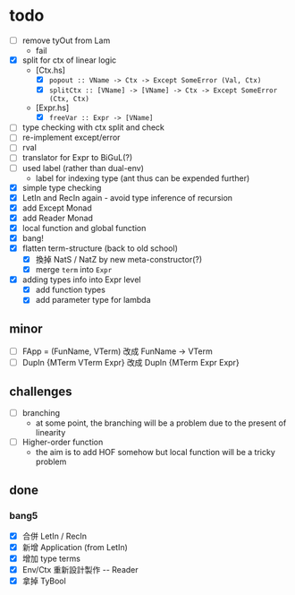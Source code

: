 # todo

+ [ ] remove tyOut from Lam
    + fail
+ [x] split for ctx of linear logic
    + [Ctx.hs]
        + [x] `popout :: VName -> Ctx -> Except SomeError (Val, Ctx)`
        + [x] `splitCtx :: [VName] -> [VName] -> Ctx -> Except SomeError (Ctx, Ctx)`
    + [Expr.hs]
        + [x] `freeVar :: Expr -> [VName]`
+ [ ] type checking with ctx split and check
+ [ ] re-implement except/error
+ [ ] rval
+ [ ] translator for Expr to BiGuL(?)
+ [ ] used label (rather than dual-env)
    + label for indexing type (ant thus can be expended further)
+ [x] simple type checking
+ [x] LetIn and RecIn again - avoid type inference of recursion
+ [x] add Except Monad
+ [x] add Reader Monad
+ [x] local function and global function
+ [x] bang!
+ [x] flatten term-structure (back to old school)
    + [x] 換掉 NatS / NatZ by new meta-constructor(?)
    + [x] merge `term` into `Expr`
+ [x] adding types info into Expr level
    + [x] add function types
    + [x] add parameter type for lambda

## minor

+ [ ] FApp = (FunName, VTerm) 改成 FunName -> VTerm
+ [ ] DupIn {MTerm VTerm Expr} 改成 DupIn {MTerm Expr Expr}

## challenges

+ [ ] branching
    + at some point, the branching will be a problem due to the present of linearity
+ [ ] Higher-order function
    + the aim is to add HOF somehow but local function will be a tricky problem

## done

### bang5

+ [X] 合併 LetIn / RecIn
+ [x] 新增 Application (from LetIn)
+ [x] 增加 type terms
+ [x] Env/Ctx 重新設計製作 -- Reader
+ [x] 拿掉 TyBool
